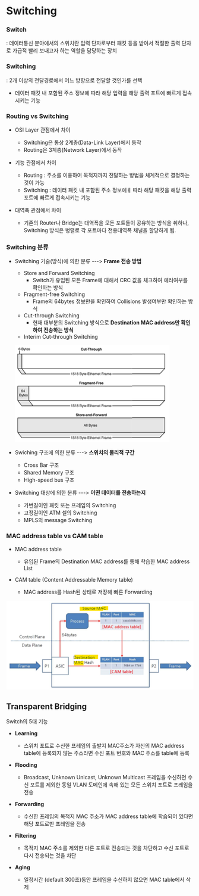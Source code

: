 Switching
===

### Switch   
: 데이터통신 분야에서의 스위치란 입력 단자로부터 패킷 등을 받아서 적절한 출력 단자로 가급적 빨리 보내고자 하는 역할을 담당하는 장치

### Switching   
: 2개 이상의 전달경로에서 어느 방향으로 전달할 것인가를 선택

- 데이터 패킷 내 포함된 주소 정보에 따라 해당 입력을 해당 출력 포트에 빠르게 접속시키는 기능


### Routing vs Switching

- OSI Layer 관점에서 차이
  - Switching은 통상 2계층(Data-Link Layer)에서 동작
  - Routing은 3계층(Network Layer)에서 동작

- 기능 관점에서 차이
  - Routing : 주소를 이용하여 목적지까지 전달하는 방법을 체계적으로 결정하는 것이 가능
  - Switching : 데이터 패킷 내 포함된 주소 정보에ㅔ 따라 해당 패킷을 해당 출력포트에 빠르게 접속시키는 기능

- 대역폭 관점에서 차이
  - 기존의 Router나 Bridge는 대역폭을 모든 포트들이 공유하는 방식을 취하나, Switching 방식은 병렬로 각 포트마다 전용대역폭 채널을 할당하게 됨.


### Switching 분류

- Switching 기술(방식)에 의한 분류  --->  **Frame 전송 방법**
  - Store and Forward Switching
    - Switch가 유입된 모든 Frame에 대해서 CRC 값을 체크하여 에러여부를 확인하는 방식
  - Fragment-free Switching
    - Frame의 64bytes 정보만을 확인하여 Collisions 발생여부만 확인하는 방식
  - Cut-through Switching
    - 현재 대부분의 Switching 방식으로 **Destination MAC address만 확인하여 전송하는 방식**
  - Interim Cut-through Switching

  ![](images/2023-07-26-18-56-55.png)

- Swiching 구조에 의한 분류   --->  **스위치의 물리적 구간**
  - Cross Bar 구조
  - Shared Memory 구조
  - High-speed bus 구조

- Switching 대상에 의한 분류    --->  **어떤 데이터를 전송하는지**
  - 가변길이인 패킷 또는 프레임의 Switching
  - 고정길이인 ATM 셀의 Switching
  - MPLS의 message Switching

### MAC address table vs CAM table
- MAC address table
  - 유입된 Frame의 Destination MAC address를 통해 학습한 MAC address List

- CAM table (Content Addressable Memory table)
  - MAC address를 Hash된 상태로 저장해 빠른 Forwarding

![](images/2023-07-26-19-02-41.png)



Transparent Bridging
---

Switch의 5대 기능   
  - **Learning**
    - 스위치 포트로 수신한 프레임의 출발지 MAC주소가 자신의 MAC address table에 등록되지 않는 주소라면 수신 포트 번호와 MAC 주소를 table에 등록

  - **Flooding**
    - Broadcast, Unknown Unicast, Unknown Multicast 프레임을 수신하면 수신 포트를 제외한 동일 VLAN 도메인에 속해 있는 모든 스위치 포트로 프레임을 전송

  - **Forwarding**
    - 수신한 프레임의 목적지 MAC 주소가 MAC address table에 학습되어 있다면 해당 포트로만 프레임을 전송
  - **Filtering**
    - 목적지 MAC 주소를 제외한 다른 포트로 전송되는 것을 차단하고 수신 포트로 다시 전송되는 것을 차단
  - **Aging**
    - 일정시간 (default 300초)동안 프레임을 수신하지 않으면 MAC table에서 삭제
